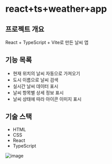 # react+ts+weather+app

## 프로젝트 개요
React + TypeScript + Vite로 만든 날씨 앱

## 기능 목록
- 현재 위치의 날씨 자동으로 가져오기
- 도시 이름으로 날씨 검색
- 실시간 날씨 데이터 표시
- 날씨 항목별 상세 정보 표시
- 날씨 상태에 따라 아이콘 이미지 표시

## 기술 스택
- HTML
- CSS
- React
- TypeScript

![image](https://github.com/user-attachments/assets/87c06d37-6dfc-42b1-ae5c-680caaf5f813)
